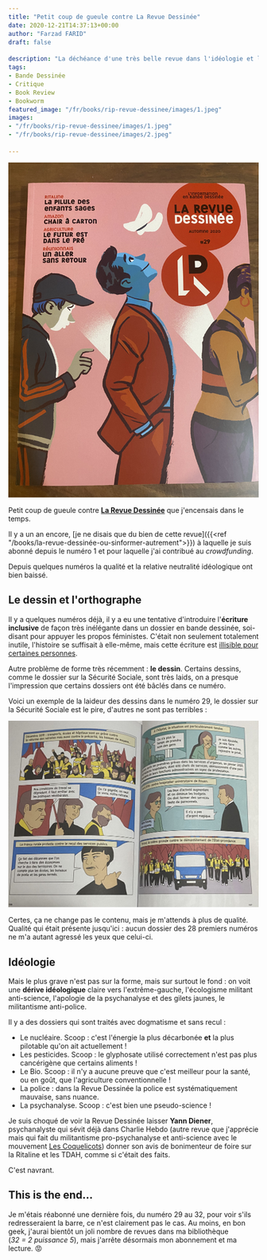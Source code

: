 ```yaml
---
title: "Petit coup de gueule contre La Revue Dessinée"
date: 2020-12-21T14:37:13+00:00
author: "Farzad FARID"
draft: false

description: "La déchéance d'une très belle revue dans l'idéologie et le « gauchisme » primaire"
tags:
- Bande Dessinée
- Critique
- Book Review
- Bookworm
featured_image: "/fr/books/rip-revue-dessinee/images/1.jpeg"
images:
- "/fr/books/rip-revue-dessinee/images/1.jpeg"
- "/fr/books/rip-revue-dessinee/images/2.jpeg"

---
```


![image](images/1.jpeg#layoutTextWidth)

Petit coup de gueule contre **[La Revue Dessinée](https://www.4revues.fr/la-revue-dessinee/)** que j'encensais dans le temps. 

Il y a un an encore, [je ne disais que du bien de cette revue]({{<ref "/books/la-revue-dessinée-ou-sinformer-autrement">}})
à laquelle je suis abonné depuis le numéro 1 et pour laquelle j'ai contribué au *crowdfunding*.

Depuis quelques numéros la qualité et la relative neutralité idéologique ont bien baissé.

## Le dessin et l'orthographe

Il y a quelques numéros déjà, il y a eu une tentative d'introduire l'**écriture inclusive**
de façon très inélégante dans un dossier en bande dessinée, soi-disant
pour appuyer les propos féministes. C'était non seulement totalement inutile, l'histoire se
suffisait à elle-même, mais cette écriture est [illisible pour certaines personnes](https://www.rtl.fr/actu/debats-societe/ecriture-inclusive-la-federation-des-aveugles-denonce-une-langue-illisible-7791065702).

Autre problème de forme très récemment : **le dessin**. Certains dessins, comme le
dossier sur la Sécurité Sociale, sont très laids, on a presque l'impression que 
certains dossiers ont été bâclés dans ce numéro.

Voici un exemple de la laideur des dessins dans le numéro 29, le dossier sur la Sécurité Sociale
est le pire, d'autres ne sont pas terribles :

![image](images/2.jpeg#layoutTextWidth)

Certes, ça ne change pas le contenu, mais je m'attends à plus de qualité. Qualité qui était
présente jusqu'ici : aucun dossier des 28 premiers numéros ne m'a autant agressé les yeux
que celui-ci.

## Idéologie

Mais le plus grave n'est pas sur la forme, mais sur surtout le fond : on voit une **dérive
idéologique** claire vers l'extrême-gauche, l'écologisme militant
anti-science, l'apologie de la psychanalyse et des gilets jaunes, le militantisme anti-police.

Il y a des dossiers qui sont traités avec dogmatisme et sans recul :
* Le nucléaire. Scoop : c'est l'énergie la plus décarbonée **et** la plus pilotable qu'on ait actuellement !
* Les pesticides. Scoop : le glyphosate utilisé correctement n'est pas plus cancérigène que certains aliments !
* Le Bio. Scoop : il n'y a aucune preuve que c'est meilleur pour la santé, ou en goût, que l'agriculture conventionnelle !
* La police : dans la Revue Dessinée la police est systématiquement mauvaise, sans nuance.
* La psychanalyse. Scoop : c'est bien une pseudo-science ! 
  
Je suis choqué de voir la Revue Dessinée laisser **Yann Diener**, psychanalyste qui sévit déjà
dans Charlie Hebdo (autre revue que j'apprécie mais qui fait du militantisme pro-psychanalyse
et anti-science avec le mouvement [Les Coquelicots](https://www.lepoint.fr/environnement/pesticides-l-anses-repond-aux-elucubrations-de-fabrice-nicolino-13-09-2019-2335462_1927.php))
donner son avis de bonimenteur de foire sur la Ritaline et les TDAH, comme si c'était des faits.

C'est navrant.

## This is the end…

Je m'étais réabonné une dernière fois, du numéro 29 au 32, pour voir s'ils redresseraient la
barre, ce n'est clairement pas le cas. Au moins, en bon geek, j'aurai bientôt un joli nombre de 
revues dans ma bibliothèque (*32 = 2 puissance 5*), mais j'arrête 
désormais mon abonnement et ma lecture. :rage:
